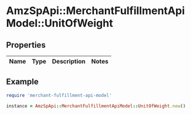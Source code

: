 # AmzSpApi::MerchantFulfillmentApiModel::UnitOfWeight

## Properties

| Name | Type | Description | Notes |
| ---- | ---- | ----------- | ----- |

## Example

```ruby
require 'merchant-fulfillment-api-model'

instance = AmzSpApi::MerchantFulfillmentApiModel::UnitOfWeight.new()
```

